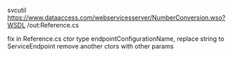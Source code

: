 svcutil https://www.dataaccess.com/webservicesserver/NumberConversion.wso?WSDL /out:Reference.cs

fix in Reference.cs ctor type endpointConfigurationName, replace string to ServiceEndpoint
remove another ctors with other params
